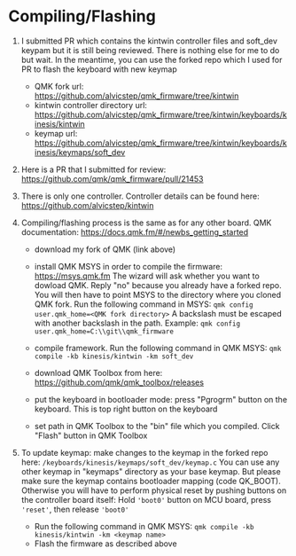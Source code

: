 # Compiling/Flashing

1. I submitted PR which contains the kintwin controller files and soft_dev keypam but it is still being reviewed. There is nothing else for me to do but wait. In the meantime, you can use the forked repo which I used for PR to flash the keyboard with new keymap

    - QMK fork url: https://github.com/alvicstep/qmk_firmware/tree/kintwin
    - kintwin controller directory url: https://github.com/alvicstep/qmk_firmware/tree/kintwin/keyboards/kinesis/kintwin
	- keymap url: https://github.com/alvicstep/qmk_firmware/tree/kintwin/keyboards/kinesis/keymaps/soft_dev
           

2. Here is a PR that I submitted for review: https://github.com/qmk/qmk_firmware/pull/21453
 
3. There is only one controller. Controller details can be found here: https://github.com/alvicstep/kintwin

4. Compiling/flashing process is the same as for any other board. QMK documentation: https://docs.qmk.fm/#/newbs_getting_started
	- download my fork of QMK (link above)
	- install QMK MSYS in order to compile the firmware: https://msys.qmk.fm  The wizard will ask whether you want to dowload QMK. Reply "no" because you already have a forked repo.
		You will then have to point MSYS to the directory where you cloned QMK fork.
		Run the following command in MSYS: `qmk config user.qmk_home=<QMK fork directory>`
		A backslash must be escaped with another backslash in the path. Example: `qmk config user.qmk_home=C:\\git\\qmk_firmware` 
		
	- compile framework. Run the following command in QMK MSYS: `qmk compile -kb kinesis/kintwin -km soft_dev`
	- download QMK Toolbox from here: https://github.com/qmk/qmk_toolbox/releases
	- put the keyboard in bootloader mode: press "Pgrogrm" button on the keyboard. This is top right button on the keyboard
	- set path in QMK Toolbox to the "bin" file which you compiled. Click "Flash" button in QMK Toolbox
	
5. To update keymap: make changes to the keymap in the forked repo here: `/keyboards/kinesis/keymaps/soft_dev/keymap.c`
   You can use any other keymap in "keymaps" directory as your base keymap. But please make sure the keymap contains bootloader mapping (code QK_BOOT). Otherwise you will have to perform physical reset by pushing buttons on the controller board itself: Hold `'boot0'` button on MCU board, press `'reset'`, then release `'boot0'`
   
   - Run the following command in QMK MSYS: `qmk compile -kb kinesis/kintwin -km <keymap name>`
   - Flash the firmware as described above
   